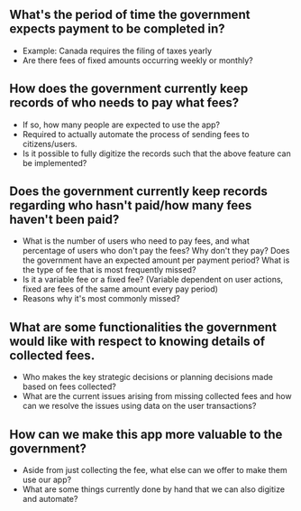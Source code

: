 ## What's the period of time the government expects payment to be completed in?
- Example: Canada requires the filing of taxes yearly
- Are there fees of fixed amounts occurring weekly or monthly?

## How does the government currently keep records of who needs to pay what fees?

- If so, how many people are expected to use the app?
- Required to actually automate the process of sending fees to citizens/users.
- Is it possible to fully digitize the records such that the above feature can be implemented?

## Does the government currently keep records regarding who hasn't paid/how many fees haven't been paid?
- What is the number of users who need to pay fees, and what percentage of users who don't pay the fees? Why don't they pay?
Does the government have an expected amount per payment period?
What is the type of fee that is most frequently missed?
- Is it a variable fee or a fixed fee? (Variable dependent on user actions, fixed are fees of the same amount every pay period)
- Reasons why it's most commonly missed?

## What are some functionalities the government would like with respect to knowing details of collected fees.
- Who makes the key strategic decisions or planning decisions made based on fees collected?
- What are the current issues arising from missing collected fees and how can we resolve the issues using data on the user transactions?

## How can we make this app more valuable to the government?
- Aside from just collecting the fee, what else can we offer to make them use our app?
- What are some things currently done by hand that we can also digitize and automate?
